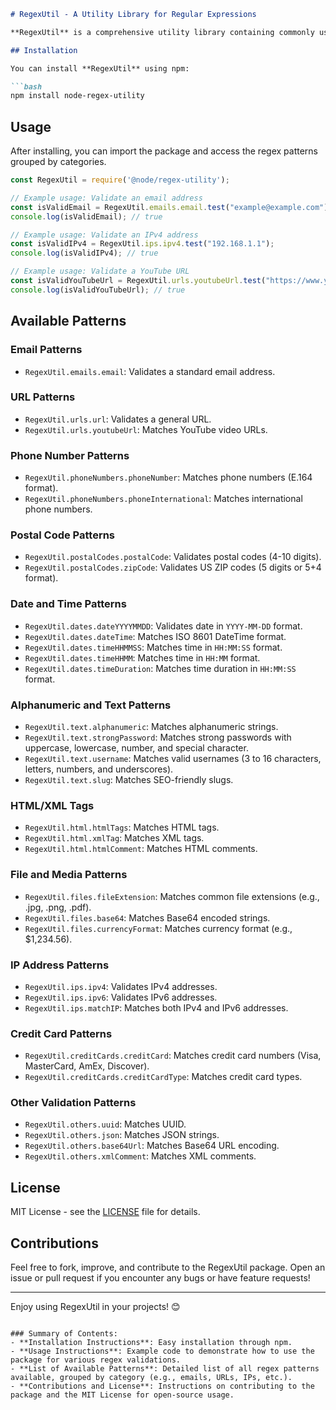 ```markdown
# RegexUtil - A Utility Library for Regular Expressions

**RegexUtil** is a comprehensive utility library containing commonly used regular expressions for validating, matching, and parsing various types of data like emails, URLs, phone numbers, IP addresses, dates, and more. This package helps you save time when working with regex patterns, providing easy-to-use and organized regex for various validation scenarios.

## Installation

You can install **RegexUtil** using npm:

```bash
npm install node-regex-utility
```

## Usage

After installing, you can import the package and access the regex patterns grouped by categories.

```javascript
const RegexUtil = require('@node/regex-utility');

// Example usage: Validate an email address
const isValidEmail = RegexUtil.emails.email.test("example@example.com");
console.log(isValidEmail); // true

// Example usage: Validate an IPv4 address
const isValidIPv4 = RegexUtil.ips.ipv4.test("192.168.1.1");
console.log(isValidIPv4); // true

// Example usage: Validate a YouTube URL
const isValidYouTubeUrl = RegexUtil.urls.youtubeUrl.test("https://www.youtube.com/watch?v=dQw4w9WgXcQ");
console.log(isValidYouTubeUrl); // true
```

## Available Patterns

### **Email Patterns**

- `RegexUtil.emails.email`: Validates a standard email address.

### **URL Patterns**

- `RegexUtil.urls.url`: Validates a general URL.
- `RegexUtil.urls.youtubeUrl`: Matches YouTube video URLs.

### **Phone Number Patterns**

- `RegexUtil.phoneNumbers.phoneNumber`: Matches phone numbers (E.164 format).
- `RegexUtil.phoneNumbers.phoneInternational`: Matches international phone numbers.

### **Postal Code Patterns**

- `RegexUtil.postalCodes.postalCode`: Validates postal codes (4-10 digits).
- `RegexUtil.postalCodes.zipCode`: Validates US ZIP codes (5 digits or 5+4 format).

### **Date and Time Patterns**

- `RegexUtil.dates.dateYYYYMMDD`: Validates date in `YYYY-MM-DD` format.
- `RegexUtil.dates.dateTime`: Matches ISO 8601 DateTime format.
- `RegexUtil.dates.timeHHMMSS`: Matches time in `HH:MM:SS` format.
- `RegexUtil.dates.timeHHMM`: Matches time in `HH:MM` format.
- `RegexUtil.dates.timeDuration`: Matches time duration in `HH:MM:SS` format.

### **Alphanumeric and Text Patterns**

- `RegexUtil.text.alphanumeric`: Matches alphanumeric strings.
- `RegexUtil.text.strongPassword`: Matches strong passwords with uppercase, lowercase, number, and special character.
- `RegexUtil.text.username`: Matches valid usernames (3 to 16 characters, letters, numbers, and underscores).
- `RegexUtil.text.slug`: Matches SEO-friendly slugs.

### **HTML/XML Tags**

- `RegexUtil.html.htmlTags`: Matches HTML tags.
- `RegexUtil.html.xmlTag`: Matches XML tags.
- `RegexUtil.html.htmlComment`: Matches HTML comments.

### **File and Media Patterns**

- `RegexUtil.files.fileExtension`: Matches common file extensions (e.g., .jpg, .png, .pdf).
- `RegexUtil.files.base64`: Matches Base64 encoded strings.
- `RegexUtil.files.currencyFormat`: Matches currency format (e.g., $1,234.56).

### **IP Address Patterns**

- `RegexUtil.ips.ipv4`: Validates IPv4 addresses.
- `RegexUtil.ips.ipv6`: Validates IPv6 addresses.
- `RegexUtil.ips.matchIP`: Matches both IPv4 and IPv6 addresses.

### **Credit Card Patterns**

- `RegexUtil.creditCards.creditCard`: Matches credit card numbers (Visa, MasterCard, AmEx, Discover).
- `RegexUtil.creditCards.creditCardType`: Matches credit card types.

### **Other Validation Patterns**

- `RegexUtil.others.uuid`: Matches UUID.
- `RegexUtil.others.json`: Matches JSON strings.
- `RegexUtil.others.base64Url`: Matches Base64 URL encoding.
- `RegexUtil.others.xmlComment`: Matches XML comments.

## License

MIT License - see the [LICENSE](LICENSE) file for details.

## Contributions

Feel free to fork, improve, and contribute to the RegexUtil package. Open an issue or pull request if you encounter any bugs or have feature requests!

---

Enjoy using RegexUtil in your projects! 😊

```

### Summary of Contents:
- **Installation Instructions**: Easy installation through npm.
- **Usage Instructions**: Example code to demonstrate how to use the package for various regex validations.
- **List of Available Patterns**: Detailed list of all regex patterns available, grouped by category (e.g., emails, URLs, IPs, etc.).
- **Contributions and License**: Instructions on contributing to the package and the MIT License for open-source usage.
